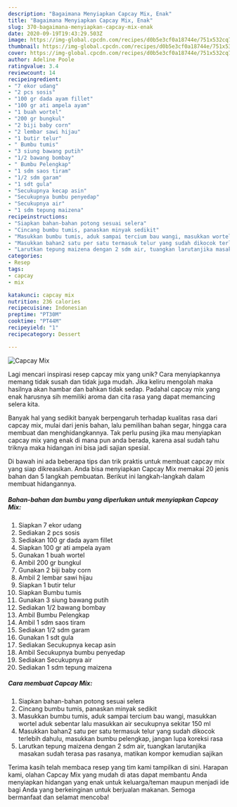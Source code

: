 ```yaml
---
description: "Bagaimana Menyiapkan Capcay Mix, Enak"
title: "Bagaimana Menyiapkan Capcay Mix, Enak"
slug: 370-bagaimana-menyiapkan-capcay-mix-enak
date: 2020-09-19T19:43:29.503Z
image: https://img-global.cpcdn.com/recipes/d0b5e3cf0a18744e/751x532cq70/capcay-mix-foto-resep-utama.jpg
thumbnail: https://img-global.cpcdn.com/recipes/d0b5e3cf0a18744e/751x532cq70/capcay-mix-foto-resep-utama.jpg
cover: https://img-global.cpcdn.com/recipes/d0b5e3cf0a18744e/751x532cq70/capcay-mix-foto-resep-utama.jpg
author: Adeline Poole
ratingvalue: 3.4
reviewcount: 14
recipeingredient:
- "7 ekor udang"
- "2 pcs sosis"
- "100 gr dada ayam fillet"
- "100 gr ati ampela ayam"
- "1 buah wortel"
- "200 gr bungkul"
- "2 biji baby corn"
- "2 lembar sawi hijau"
- "1 butir telur"
- " Bumbu tumis"
- "3 siung bawang putih"
- "1/2 bawang bombay"
- " Bumbu Pelengkap"
- "1 sdm saos tiram"
- "1/2 sdm garam"
- "1 sdt gula"
- "Secukupnya kecap asin"
- "Secukupnya bumbu penyedap"
- "Secukupnya air"
- "1 sdm tepung maizena"
recipeinstructions:
- "Siapkan bahan-bahan potong sesuai selera"
- "Cincang bumbu tumis, panaskan minyak sedikit"
- "Masukkan bumbu tumis, aduk sampai tercium bau wangi, masukkan wortel aduk sebentar lalu masukkan air secukupnya sekitar 150 ml"
- "Masukkan bahan2 satu per satu termasuk telur yang sudah dikocok terlebih dahulu, masukkan bumbu pelengkap, jangan lupa koreksi rasa"
- "Larutkan tepung maizena dengan 2 sdm air, tuangkan larutanjika masakan sudah terasa pas rasanya, matikan kompor kemudian sajikan"
categories:
- Resep
tags:
- capcay
- mix

katakunci: capcay mix 
nutrition: 236 calories
recipecuisine: Indonesian
preptime: "PT30M"
cooktime: "PT44M"
recipeyield: "1"
recipecategory: Dessert

---
```



![Capcay Mix](https://img-global.cpcdn.com/recipes/d0b5e3cf0a18744e/751x532cq70/capcay-mix-foto-resep-utama.jpg)

Lagi mencari inspirasi resep capcay mix yang unik? Cara menyiapkannya memang tidak susah dan tidak juga mudah. Jika keliru mengolah maka hasilnya akan hambar dan bahkan tidak sedap. Padahal capcay mix yang enak harusnya sih memiliki aroma dan cita rasa yang dapat memancing selera kita.

Banyak hal yang sedikit banyak berpengaruh terhadap kualitas rasa dari capcay mix, mulai dari jenis bahan, lalu pemilihan bahan segar, hingga cara membuat dan menghidangkannya. Tak perlu pusing jika mau menyiapkan capcay mix yang enak di mana pun anda berada, karena asal sudah tahu triknya maka hidangan ini bisa jadi sajian spesial.




Di bawah ini ada beberapa tips dan trik praktis untuk membuat capcay mix yang siap dikreasikan. Anda bisa menyiapkan Capcay Mix memakai 20 jenis bahan dan 5 langkah pembuatan. Berikut ini langkah-langkah dalam membuat hidangannya.

<!--inarticleads1-->

##### Bahan-bahan dan bumbu yang diperlukan untuk menyiapkan Capcay Mix:

1. Siapkan 7 ekor udang
1. Sediakan 2 pcs sosis
1. Sediakan 100 gr dada ayam fillet
1. Siapkan 100 gr ati ampela ayam
1. Gunakan 1 buah wortel
1. Ambil 200 gr bungkul
1. Gunakan 2 biji baby corn
1. Ambil 2 lembar sawi hijau
1. Siapkan 1 butir telur
1. Siapkan  Bumbu tumis
1. Gunakan 3 siung bawang putih
1. Sediakan 1/2 bawang bombay
1. Ambil  Bumbu Pelengkap
1. Ambil 1 sdm saos tiram
1. Sediakan 1/2 sdm garam
1. Gunakan 1 sdt gula
1. Sediakan Secukupnya kecap asin
1. Ambil Secukupnya bumbu penyedap
1. Sediakan Secukupnya air
1. Sediakan 1 sdm tepung maizena




<!--inarticleads2-->

##### Cara membuat Capcay Mix:

1. Siapkan bahan-bahan potong sesuai selera
1. Cincang bumbu tumis, panaskan minyak sedikit
1. Masukkan bumbu tumis, aduk sampai tercium bau wangi, masukkan wortel aduk sebentar lalu masukkan air secukupnya sekitar 150 ml
1. Masukkan bahan2 satu per satu termasuk telur yang sudah dikocok terlebih dahulu, masukkan bumbu pelengkap, jangan lupa koreksi rasa
1. Larutkan tepung maizena dengan 2 sdm air, tuangkan larutanjika masakan sudah terasa pas rasanya, matikan kompor kemudian sajikan




Terima kasih telah membaca resep yang tim kami tampilkan di sini. Harapan kami, olahan Capcay Mix yang mudah di atas dapat membantu Anda menyiapkan hidangan yang enak untuk keluarga/teman maupun menjadi ide bagi Anda yang berkeinginan untuk berjualan makanan. Semoga bermanfaat dan selamat mencoba!
